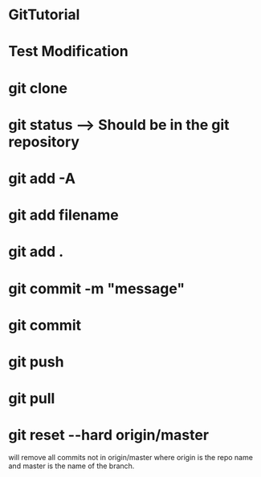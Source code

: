 # GitTutorial
# Test Modification
# git clone 
# git status  --> Should be in the git repository
# git add -A 
# git add filename
# git add .
# git commit -m "message"
# git commit
# git push
# git pull
# git reset --hard origin/master
will remove all commits not in origin/master where origin is the repo name and master is the name of the branch.
